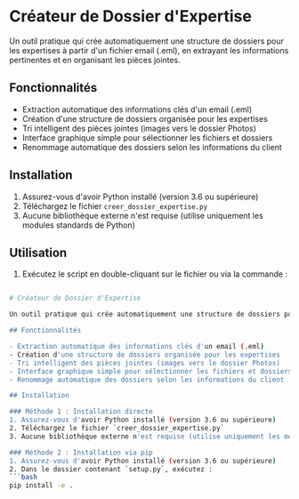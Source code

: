 # Créateur de Dossier d'Expertise

Un outil pratique qui crée automatiquement une structure de dossiers pour les expertises à partir d'un fichier email (.eml), en extrayant les informations pertinentes et en organisant les pièces jointes.

## Fonctionnalités

- Extraction automatique des informations clés d'un email (.eml)
- Création d'une structure de dossiers organisée pour les expertises
- Tri intelligent des pièces jointes (images vers le dossier Photos)
- Interface graphique simple pour sélectionner les fichiers et dossiers
- Renommage automatique des dossiers selon les informations du client

## Installation

1. Assurez-vous d'avoir Python installé (version 3.6 ou supérieure)
2. Téléchargez le fichier `creer_dossier_expertise.py`
3. Aucune bibliothèque externe n'est requise (utilise uniquement les modules standards de Python)

## Utilisation

1. Exécutez le script en double-cliquant sur le fichier ou via la commande :
```bash

# Créateur de Dossier d'Expertise

Un outil pratique qui crée automatiquement une structure de dossiers pour les expertises à partir d'un fichier email (.eml), en extrayant les informations pertinentes et en organisant les pièces jointes.

## Fonctionnalités

- Extraction automatique des informations clés d'un email (.eml)
- Création d'une structure de dossiers organisée pour les expertises
- Tri intelligent des pièces jointes (images vers le dossier Photos)
- Interface graphique simple pour sélectionner les fichiers et dossiers
- Renommage automatique des dossiers selon les informations du client

## Installation

### Méthode 1 : Installation directe
1. Assurez-vous d'avoir Python installé (version 3.6 ou supérieure)
2. Téléchargez le fichier `creer_dossier_expertise.py`
3. Aucune bibliothèque externe n'est requise (utilise uniquement les modules standards de Python)

### Méthode 2 : Installation via pip
1. Assurez-vous d'avoir Python installé (version 3.6 ou supérieure)
2. Dans le dossier contenant `setup.py`, exécutez :
```bash
pip install -e .
